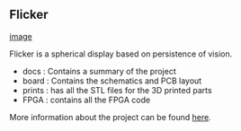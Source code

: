 Flicker
----

[image](https://danfoisy.github.io/flicker/images/image1.png)

Flicker is a spherical display based on persistence of vision.


- docs : Contains a summary of the project
- board : Contains the schematics and PCB layout
- prints : has all the STL files for the 3D printed parts
- FPGA : contains all the FPGA code


More information about the project can be found [here](https://danfoisy.github.io/flicker/).



